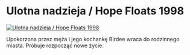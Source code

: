 Ulotna nadzieja / Hope Floats 1998 
=============
[![Ulotna nadzieja / Hope Floats 1998 ](http://vidos.pl/images/player.gif)](http://vidos.pl/ulotna-nadzieja-hope-floats-1998)

 Upokorzona przez męża i jego kochankę Birdee wraca do rodzinnego miasta. Próbuje rozpocząć nowe życie.
